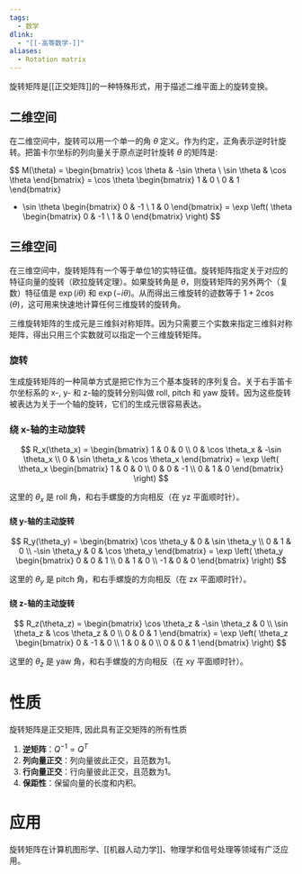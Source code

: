 ```yaml
---
tags:
  - 数学
dlink:
  - "[[-高等数学-]]"
aliases:
  - Rotation matrix
---
```

旋转矩阵是[[正交矩阵]]的一种特殊形式，用于描述二维平面上的旋转变换。
## 二维空间

在二维空间中，旋转可以用一个单一的角 $\theta$ 定义。作为约定，正角表示逆时针旋转。把笛卡尔坐标的列向量关于原点逆时针旋转 $\theta$ 的矩阵是:

$$
M(\theta) = \begin{bmatrix}
\cos \theta & -\sin \theta \\
\sin \theta & \cos \theta
\end{bmatrix}
= \cos \theta \begin{bmatrix}
1 & 0 \\
0 & 1
\end{bmatrix}
+ \sin \theta \begin{bmatrix}
0 & -1 \\
1 & 0
\end{bmatrix}
= \exp \left( \theta \begin{bmatrix}
0 & -1 \\
1 & 0
\end{bmatrix} \right)
$$

## 三维空间

在三维空间中，旋转矩阵有一个等于单位1的实特征值。旋转矩阵指定关于对应的特征向量的旋转（欧拉旋转定理）。如果旋转角是 $\theta$，则旋转矩阵的另外两个（复数）特征值是 $\exp(i\theta)$ 和 $\exp(-i\theta)$。从而得出三维旋转的迹数等于 $1 + 2 \cos(\theta)$，这可用来快速地计算任何三维旋转的旋转角。

三维旋转矩阵的生成元是三维斜对称矩阵。因为只需要三个实数来指定三维斜对称矩阵，得出只用三个实数就可以指定一个三维旋转矩阵。

### 旋转

生成旋转矩阵的一种简单方式是把它作为三个基本旋转的序列复合。关于右手笛卡尔坐标系的 x-, y- 和 z-轴的旋转分别叫做 roll, pitch 和 yaw 旋转。因为这些旋转被表达为关于一个轴的旋转，它们的生成元很容易表达。

### 绕 x-轴的主动旋转

$$
R_x(\theta_x) = \begin{bmatrix}
1 & 0 & 0 \\
0 & \cos \theta_x & -\sin \theta_x \\
0 & \sin \theta_x & \cos \theta_x
\end{bmatrix}
= \exp \left( \theta_x \begin{bmatrix}
1 & 0 & 0 \\
0 & 0 & -1 \\
0 & 1 & 0
\end{bmatrix} \right)
$$

这里的 $\theta_x$ 是 roll 角，和右手螺旋的方向相反（在 yz 平面顺时针）。

#### 绕 y-轴的主动旋转

$$
R_y(\theta_y) = \begin{bmatrix}
\cos \theta_y & 0 & \sin \theta_y \\
0 & 1 & 0 \\
-\sin \theta_y & 0 & \cos \theta_y
\end{bmatrix}
= \exp \left( \theta_y \begin{bmatrix}
0 & 0 & 1 \\
0 & 1 & 0 \\
-1 & 0 & 0
\end{bmatrix} \right)
$$

这里的 $\theta_y$ 是 pitch 角，和右手螺旋的方向相反（在 zx 平面顺时针）。

#### 绕 z-轴的主动旋转

$$
R_z(\theta_z) = \begin{bmatrix}
\cos \theta_z & -\sin \theta_z & 0 \\
\sin \theta_z & \cos \theta_z & 0 \\
0 & 0 & 1
\end{bmatrix}
= \exp \left( \theta_z \begin{bmatrix}
0 & -1 & 0 \\
1 & 0 & 0 \\
0 & 0 & 1
\end{bmatrix} \right)
$$

这里的 $\theta_z$ 是 yaw 角，和右手螺旋的方向相反（在 xy 平面顺时针）。




# 性质
旋转矩阵是正交矩阵, 因此具有正交矩阵的所有性质

1. **逆矩阵**：$Q^{-1} = Q^T$
2. **列向量正交**：列向量彼此正交，且范数为1。
3. **行向量正交**：行向量彼此正交，且范数为1。
4. **保距性**：保留向量的长度和内积。

# 应用

旋转矩阵在计算机图形学、[[机器人动力学]]、物理学和信号处理等领域有广泛应用。
